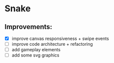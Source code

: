 # Snake

## Improvements:

- [x] improve canvas responsiveness + swipe events
- [ ] improve code architecture + refactoring 
- [ ] add gameplay elements
- [ ] add some svg graphics 
